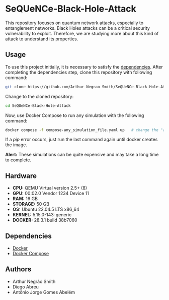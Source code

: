 # SeQUeNCe-Black-Hole-Attack

This repository focuses on quantum network attacks, especially to entanglement networks. Black Holes attacks can be a critical security vulnerability to exploit. Therefore, we are studying more about this kind of attack to understand its properties.

## Usage

To use this project initially, it is necessary to satisfy the [dependencies](#dependencies). After completing the dependencies step, clone this repository with following command:

```bash
git clone https://github.com/Arthur-Negrao-Smith/SeQUeNCe-Black-Hole-Attack.git
```

Change to the cloned repository:

```bash
cd SeQUeNCe-Black-Hole-Attack
```

Now, use Docker Compose to run any simulation with the following command:

```bash
docker compose -f compose-any_simulation_file.yaml up   # change the "any_simulation_file" to the any simulation file with a .yaml extension.
```

If a _pip_ error occurs, just run the last command again until docker creates the image.

**Alert:** These simulations can be quite expensive and may take a long time to complete.

## Hardware

- **CPU:** QEMU Virtual version 2.5+ (8)
- **GPU:** 00:02.0 Vendor 1234 Device 11
- **RAM:** 16 GB
- **STORAGE:** 50 GB
- **OS:** Ubuntu 22.04.5 LTS x86_64
- **KERNEL:** 5.15.0-143-generic
- **DOCKER:** 28.3.1 build 38b7060

## Dependencies

- [Docker](https://www.docker.com)
- [Docker Compose](https://docs.docker.com/compose/)

## Authors

- Arthur Negrão Smith  
- Diego Abreu  
- Antônio Jorge Gomes Abelém
